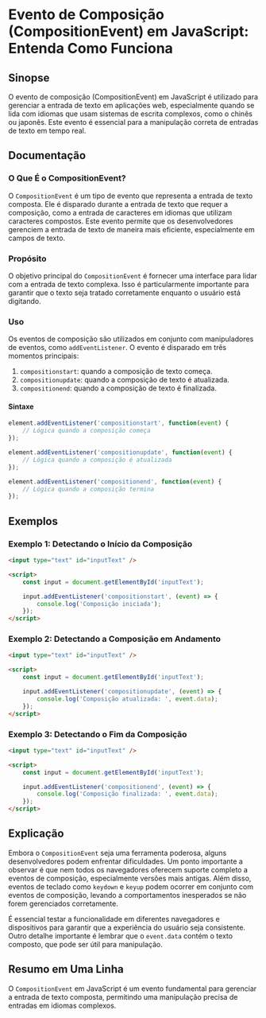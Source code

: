 <!--
Meta Description: # Evento de Composição (CompositionEvent) em JavaScript: Entenda Como Funciona ## Sinopse O evento de composição (CompositionEvent) em JavaScript é ut...
Meta Keywords: composição, texto, que, event, input
-->

# Evento de Composição (CompositionEvent) em JavaScript: Entenda Como Funciona

## Sinopse
O evento de composição (CompositionEvent) em JavaScript é utilizado para gerenciar a entrada de texto em aplicações web, especialmente quando se lida com idiomas que usam sistemas de escrita complexos, como o chinês ou japonês. Este evento é essencial para a manipulação correta de entradas de texto em tempo real.

## Documentação
### O Que É o CompositionEvent?
O `CompositionEvent` é um tipo de evento que representa a entrada de texto composta. Ele é disparado durante a entrada de texto que requer a composição, como a entrada de caracteres em idiomas que utilizam caracteres compostos. Este evento permite que os desenvolvedores gerenciem a entrada de texto de maneira mais eficiente, especialmente em campos de texto.

### Propósito
O objetivo principal do `CompositionEvent` é fornecer uma interface para lidar com a entrada de texto complexa. Isso é particularmente importante para garantir que o texto seja tratado corretamente enquanto o usuário está digitando.

### Uso
Os eventos de composição são utilizados em conjunto com manipuladores de eventos, como `addEventListener`. O evento é disparado em três momentos principais:
1. `compositionstart`: quando a composição de texto começa.
2. `compositionupdate`: quando a composição de texto é atualizada.
3. `compositionend`: quando a composição de texto é finalizada.

#### Sintaxe
```javascript
element.addEventListener('compositionstart', function(event) {
    // Lógica quando a composição começa
});

element.addEventListener('compositionupdate', function(event) {
    // Lógica quando a composição é atualizada
});

element.addEventListener('compositionend', function(event) {
    // Lógica quando a composição termina
});
```

## Exemplos
### Exemplo 1: Detectando o Início da Composição
```html
<input type="text" id="inputText" />

<script>
    const input = document.getElementById('inputText');

    input.addEventListener('compositionstart', (event) => {
        console.log('Composição iniciada');
    });
</script>
```

### Exemplo 2: Detectando a Composição em Andamento
```html
<input type="text" id="inputText" />

<script>
    const input = document.getElementById('inputText');

    input.addEventListener('compositionupdate', (event) => {
        console.log('Composição atualizada: ', event.data);
    });
</script>
```

### Exemplo 3: Detectando o Fim da Composição
```html
<input type="text" id="inputText" />

<script>
    const input = document.getElementById('inputText');

    input.addEventListener('compositionend', (event) => {
        console.log('Composição finalizada: ', event.data);
    });
</script>
```

## Explicação
Embora o `CompositionEvent` seja uma ferramenta poderosa, alguns desenvolvedores podem enfrentar dificuldades. Um ponto importante a observar é que nem todos os navegadores oferecem suporte completo a eventos de composição, especialmente versões mais antigas. Além disso, eventos de teclado como `keydown` e `keyup` podem ocorrer em conjunto com eventos de composição, levando a comportamentos inesperados se não forem gerenciados corretamente.

É essencial testar a funcionalidade em diferentes navegadores e dispositivos para garantir que a experiência do usuário seja consistente. Outro detalhe importante é lembrar que o `event.data` contém o texto composto, que pode ser útil para manipulação.

## Resumo em Uma Linha
O `CompositionEvent` em JavaScript é um evento fundamental para gerenciar a entrada de texto composta, permitindo uma manipulação precisa de entradas em idiomas complexos.